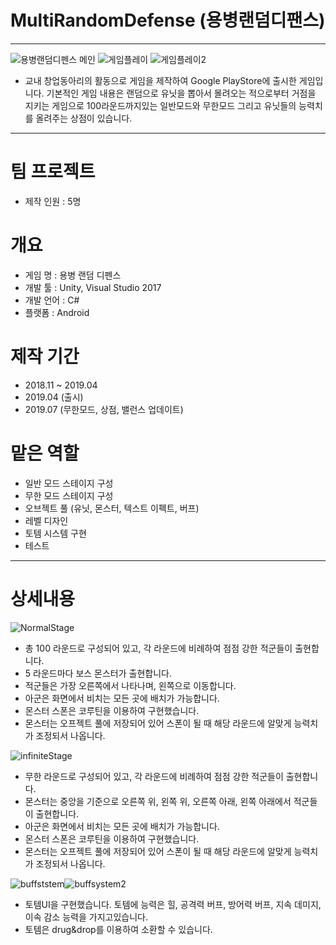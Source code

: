 # MultiRandomDefense (용병랜덤디팬스)
------------
![용병랜덤디펜스 메인](https://user-images.githubusercontent.com/57030114/69808264-7b9c7900-122a-11ea-8847-257462469616.PNG)
![게임플레이](https://user-images.githubusercontent.com/57030114/69808288-82c38700-122a-11ea-8265-04cdec001f5f.PNG)
![게임플레이2](https://user-images.githubusercontent.com/57030114/69808282-80f9c380-122a-11ea-8783-525ffeb9fc4c.jpg)
* 교내 창업동아리의 활동으로 게임을 제작하여 Google PlayStore에 출시한 게임입니다. 기본적인 게임 내용은 랜덤으로 유닛을 뽑아서 몰려오는 적으로부터 거점을 지키는 게임으로 100라운드까지있는 일반모드와 무한모드 그리고 유닛들의 능력치를 올려주는 상점이 있습니다.
------------

# 팀 프로젝트
* 제작 인원 : 5명

# 개요
* 게임 명 : 용병 랜덤 디펜스
* 개발 툴 : Unity, Visual Studio 2017
* 개발 언어 : C#
* 플랫폼 : Android

# 제작 기간
* 2018.11 ~ 2019.04
* 2019.04 (출시)
* 2019.07 (무한모드, 상점, 밸런스 업데이트)

# 맡은 역할
* 일반 모드 스테이지 구성
* 무한 모드 스테이지 구성
* 오브젝트 풀 (유닛, 몬스터, 텍스트 이펙트, 버프)
* 레벨 디자인
* 토템 시스템 구현
* 테스트
-------------
# 상세내용
![NormalStage](https://user-images.githubusercontent.com/57030114/69809432-16965280-122d-11ea-87bd-8c64f2b20e79.PNG)
* 총 100 라운드로 구성되어 있고, 각 라운드에 비례하여 점점 강한 적군들이 출현합니다.
* 5 라운드마다 보스 몬스터가 출현합니다.
* 적군들은 가장 오른쪽에서 나타나며, 왼쪽으로 이동합니다.
* 아군은 화면에서 비치는 모든 곳에 배치가 가능합니다.
* 몬스터 스폰은 코루틴을 이용하여 구현했습니다.
* 몬스터는 오프젝트 풀에 저장되어 있어 스폰이 될 때 해당 라운드에 알맞게 능력치가 조정되서 나옵니다.

![infiniteStage](https://user-images.githubusercontent.com/57030114/69809437-18601600-122d-11ea-8845-eb150954962a.PNG)
* 무한 라운드로 구성되어 있고, 각 라운드에 비례하여 점점 강한 적군들이 출현합니다.
* 몬스터는 중앙을 기준으로 오른쪽 위, 왼쪽 위, 오른쪽 아래, 왼쪽 아래에서 적군들이 출현합니다.
* 아군은 화면에서 비치는 모든 곳에 배치가 가능합니다.
* 몬스터 스폰은 코루틴을 이용하여 구현했습니다.
* 몬스터는 오프젝트 풀에 저장되어 있어 스폰이 될 때 해당 라운드에 알맞게 능력치가 조정되서 나옵니다.

![buffststem](https://user-images.githubusercontent.com/57030114/69810144-940e9280-122e-11ea-8a0d-98b3cbfeb88a.PNG)![buffsystem2](https://user-images.githubusercontent.com/57030114/69810150-9b35a080-122e-11ea-8368-ea75e0f1d9a0.PNG)

* 토템UI을 구현했습니다. 토템에 능력은 힐, 공격력 버프, 방어력 버프, 지속 데미지, 이속 감소 능력을 가지고있습니다.
* 토템은 drug&drop를 이용하여 소환할 수 있습니다.





